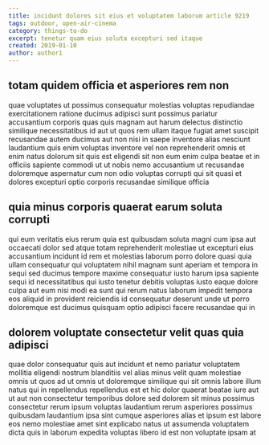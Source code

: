 ```yaml
---
title: incidunt dolores sit eius et voluptatem laborum article 9219
tags: outdoor, open-air-cinema
category: things-to-do
excerpt: tenetur quam eius soluta excepturi sed itaque
created: 2019-01-10
author: author1
---
```


## totam quidem officia et asperiores rem non

quae voluptates ut possimus consequatur molestias voluptas repudiandae exercitationem ratione ducimus adipisci sunt possimus pariatur accusantium corporis quas quis magnam aut harum delectus distinctio similique necessitatibus id aut ut quos rem ullam itaque fugiat amet suscipit recusandae autem ducimus aut non nisi in saepe inventore alias nesciunt laudantium quis enim voluptas inventore vel non reprehenderit omnis et enim natus dolorum sit quis est eligendi sit non eum enim culpa beatae et in officiis sapiente commodi ut ut nobis nemo accusantium ut recusandae doloremque aspernatur cum non odio voluptas corrupti qui sit quasi et dolores excepturi optio corporis recusandae similique officia

## quia minus corporis quaerat earum soluta corrupti

qui eum veritatis eius rerum quia est quibusdam soluta magni cum ipsa aut occaecati dolor sed atque totam reprehenderit molestiae ut excepturi eius accusantium incidunt id rem et molestias laborum porro dolore quasi quia ullam consequatur qui voluptatem nihil magnam sunt aperiam et tempora in sequi sed ducimus tempore maxime consequatur iusto harum ipsa sapiente sequi id necessitatibus qui iusto tenetur debitis voluptas iusto eaque dolore culpa aut eum nisi modi ea sunt qui rerum natus laborum impedit tempora eos aliquid in provident reiciendis id consequatur deserunt unde ut porro doloremque est ducimus quisquam optio adipisci facere recusandae qui in

## dolorem voluptate consectetur velit quas quia adipisci

quae dolor consequatur quis aut incidunt et nemo pariatur voluptatem mollitia eligendi nostrum blanditiis vel alias minus velit quam molestiae omnis ut quos ad ut omnis ut doloremque similique qui sit omnis labore illum natus qui in repellendus repellendus est et hic dolor quaerat beatae iure aut ut aut non consectetur temporibus dolore sed dolorem sit minus possimus consectetur rerum ipsum voluptas laudantium rerum asperiores possimus quibusdam laudantium ipsa sint cumque asperiores alias et ipsum est labore eos nemo molestiae amet sint explicabo natus ut assumenda voluptatem dicta quis in laborum expedita voluptas libero id est non voluptate ipsam at
